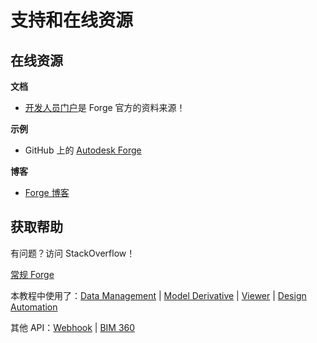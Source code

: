 # 支持和在线资源

## 在线资源

**文档**

 - [开发人员门户](https://forge.autodesk.com/)是 Forge 官方的资料来源！

**示例**

- GitHub 上的 [Autodesk Forge](https://github.com/Autodesk-Forge/)

**博客**

- [Forge 博客](https://forge.autodesk.com/blog/)

## 获取帮助

有问题？访问 StackOverflow！ 

[常规 Forge](https://stackoverflow.com/questions/tagged/autodesk-forge)

本教程中使用了：[Data Management](https://stackoverflow.com/questions/tagged/autodesk-data-management) | [Model Derivative](https://stackoverflow.com/questions/tagged/autodesk-model-derivative) | [Viewer](https://stackoverflow.com/questions/tagged/autodesk-viewer) | [Design Automation](https://stackoverflow.com/questions/tagged/autodesk-designautomation)

其他 API：[Webhook](https://stackoverflow.com/questions/tagged/autodesk-webhooks) | [BIM 360](https://stackoverflow.com/questions/tagged/autodesk-bim360)
